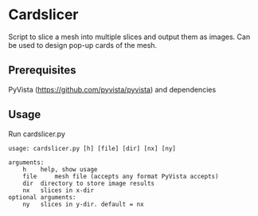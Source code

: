 # Cardslicer


Script to slice a mesh into multiple slices and output them as images. Can be used to design pop-up cards of the mesh. 


## Prerequisites

PyVista (https://github.com/pyvista/pyvista) and dependencies


## Usage

Run cardslicer.py

```
usage: cardslicer.py [h] [file] [dir] [nx] [ny]

arguments:
	h	 help, show usage
	file	 mesh file (accepts any format PyVista accepts)
	dir	 directory to store image results
	nx	 slices in x-dir
optional arguments:
	ny	 slices in y-dir. default = nx
```

